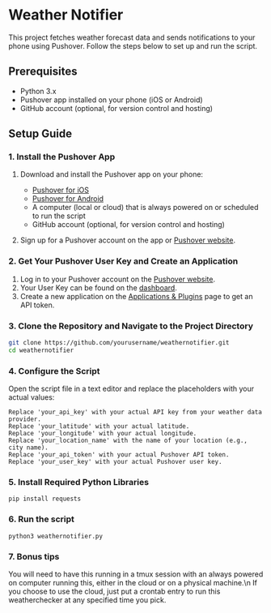 # Weather Notifier

This project fetches weather forecast data and sends notifications to your phone using Pushover. Follow the steps below to set up and run the script.

## Prerequisites

- Python 3.x
- Pushover app installed on your phone (iOS or Android)
- GitHub account (optional, for version control and hosting)

## Setup Guide

### 1. Install the Pushover App

1. Download and install the Pushover app on your phone:
   - [Pushover for iOS](https://apps.apple.com/app/id506088175)
   - [Pushover for Android](https://play.google.com/store/apps/details?id=net.superblock.pushover)
   - A computer (local or cloud) that is always powered on or scheduled to run the script
   - GitHub account (optional, for version control and hosting)

2. Sign up for a Pushover account on the app or [Pushover website](https://pushover.net/).

### 2. Get Your Pushover User Key and Create an Application

1. Log in to your Pushover account on the [Pushover website](https://pushover.net/).
2. Your User Key can be found on the [dashboard](https://pushover.net/dashboard).
3. Create a new application on the [Applications & Plugins](https://pushover.net/apps/build) page to get an API token.

### 3. Clone the Repository and Navigate to the Project Directory

```bash
git clone https://github.com/yourusername/weathernotifier.git
cd weathernotifier
```
### 4. Configure the Script

Open the script file in a text editor and replace the placeholders with your actual values:

    Replace 'your_api_key' with your actual API key from your weather data provider.
    Replace 'your_latitude' with your actual latitude.
    Replace 'your_longitude' with your actual longitude.
    Replace 'your_location_name' with the name of your location (e.g., city name).
    Replace 'your_api_token' with your actual Pushover API token.
    Replace 'your_user_key' with your actual Pushover user key.


### 5. Install Required Python Libraries
```
pip install requests
```

### 6. Run the script
```
python3 weathernotifier.py
```

### 7. Bonus tips

You will need to have this running in a tmux session with an always powered on computer running this, either in the cloud or on a physical machine.\n If you choose to use the cloud, just put a crontab entry to run this weatherchecker at any specified time you pick.
